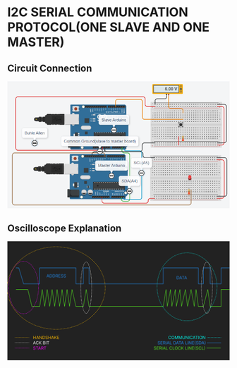# I2C SERIAL COMMUNICATION PROTOCOL(ONE SLAVE AND ONE MASTER)

## Circuit Connection
![Board Example From Lab](./I2C_Protocol.png)

## Oscilloscope Explanation
![Oscilloscope Explanation](./scilloscope.jpg)
